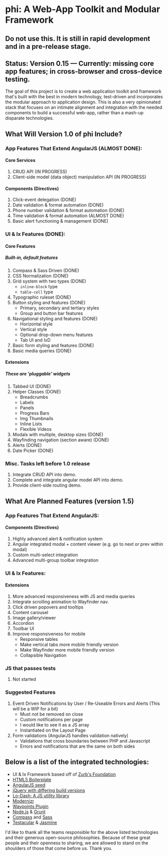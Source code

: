 # **phi**: A Web-App Toolkit and Modular Framework
## Do not use this. It is still in rapid development and in a pre-release stage.
## Status: Version 0.15 — Currently: missing core app features; in cross-browser and cross-device testing.

The goal of this project is to create a web application toolkit and framework that's built with the best in modern technology, test-driven and incorporates the modular approach to application design. This is also a very opinionated stack that focuses on an intimate alignment and integration with the needed components to build a successful web-app, rather than a mash-up disparate technologies.

## What Will Version 1.0 of phi Include?
### App Features That Extend AngularJS (ALMOST DONE):
#### Core Services

1. CRUD API (IN PROGRESS)
1. Client-side model (data object) manipulation API (IN PROGRESS)

#### Components (Directives)

1. Click-event delegation (DONE)
1. Date validation & format automation (DONE)
1. Phone number validation & format automation (DONE)
1. Time validation & format automation (ALMOST DONE)
1. Basic alert functioning & management (DONE)

### UI & Ix Features (DONE):
#### Core Features
##### Built-in, default features

1. Compass & Sass Driven (DONE)
1. CSS Normalization (DONE)
1. Grid system with two types (DONE)
	* `inline-block` type
    * `table-cell` type
1. Typographic ruleset (DONE)
1. Button styling and features (DONE)
	* Primary, secondary and tertiary styles
	* Group and button bar features
1. Navigational styling and features (DONE)
	* Horizontal style
	* Vertical style
	* Optional drop-down menu features
	* Tab UI and IxD
1. Basic form styling and features (DONE)
1. Basic media queries (DONE)

#### Extensions
##### These are 'pluggable' widgets

1. Tabbed UI (DONE)
1. Helper Classes (DONE)
	* Breadcrumbs
	* Labels
	* Panels
	* Progress Bars
	* Img Thumbnails
	* Inline Lists
	* Flexible Videos
1. Modals with multiple, desktop sizes (DONE)
1. Wayfinding navigation (section aware) (DONE)
1. Alerts (DONE)
1. Date Picker (DONE)

### Misc. Tasks left before 1.0 release

1. Integrate CRUD API into demo.
1. Complete and integrate angular model API into demo.
1. Provide client-side routing demo.

## What Are Planned Features (version 1.5)
### App Features That Extend AngularJS:
#### Components (Directives)

1. Highly advanced alert & notification system
1. Angular integrated modal + content viewer (e.g. go to next or prev within modal)
1. Custom multi-select integration
1. Advanced multi-group toolbar integration

### UI & Ix Features:
#### Extensions

1. More advanced responsiveness with JS and media queries
1. Integrate scrolling animation to Wayfinder nav.
1. Click driven popovers and tooltips
1. Content carousel
1. Image gallery/viewer
1. Accordion
1. Toolbar UI
1. Improve responsiveness for mobile
	* Responsive tables
	* Make vertical tabs more mobile friendly version
	* Make Wayfinder more mobile friendly version
	* Collapsible Navigation

### JS that passes tests

1. Not started

### Suggested Features

1. Event Driven Notifications by User / Re-Useable Errors and Alerts (This will be a WIP for a bit)
	* Must not be removed on close
	* Custom notifications per page
	* I would like to see it as a JS array
	* Instantiated on the Layout Page
1. Form validations (AngularJS handles validation natively)
	* Validations that cross boundaries between PHP and Javascript
	* Errors and notifications that are the same on both sides

## Below is a list of the integrated technologies:

- UI & Ix Framework based off of [Zurb's Foundation](https://github.com/zurb/foundation)
- [HTML5 Boilerplate](https://github.com/h5bp/html5-boilerplate)
- [AngularJS seed](https://github.com/angular/angular-seed)
- [jQuery with differing build versions](https://github.com/jquery/jquery)
- [Lo-Dash: A JS utility library](http://lodash.com/)
- [Modernizr](https://github.com/Modernizr/Modernizr)
- [Waypoints Plugin](https://github.com/imakewebthings/jquery-waypoints)
- [Node.js](https://github.com/joyent/node) & [Grunt](https://github.com/gruntjs/grunt)
- [Compass](https://github.com/chriseppstein/compass) and [Sass](https://github.com/nex3/sass)
- [Testacular](https://github.com/vojtajina/testacular) & [Jasmine](https://github.com/pivotal/jasmine)

I'd like to thank all the teams responsible for the above listed technologies and their generous open-source philosophies. Because of these great people and their openness to sharing, we are allowed to stand on the shoulders of those that come before us. Thank you.
